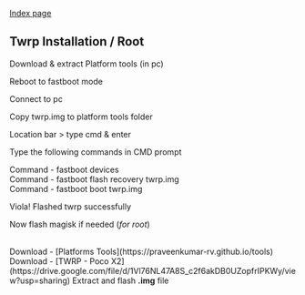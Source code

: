 [Index page](../)

## Twrp Installation / Root

Download & extract Platform tools (in pc)

Reboot to fastboot mode

Connect to pc

Copy twrp.img to platform tools folder

Location bar > type cmd & enter

Type the following commands in CMD prompt

Command - fastboot devices <br/>
Command - fastboot flash recovery twrp.img <br/>
Command - fastboot boot twrp.img

Viola! Flashed twrp successfully

Now flash magisk if needed (*for root*)

<br/>
Download - [Platforms Tools](https://praveenkumar-rv.github.io/tools)<br/>
Download - [TWRP - Poco X2](https://drive.google.com/file/d/1Vl76NL47A8S_c2f6akDB0UZopfrIPKWy/view?usp=sharing) Extract and flash <b>.img</b>  file
